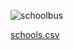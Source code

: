 
![schoolbus](https://github.com/bfatmab/Exploring-NYC-Public-School-Test-Result-Scores/assets/98351901/77974ca1-b0ed-4717-9f8e-27b9faa0d1ee)

[schools.csv](https://github.com/bfatmab/Exploring-NYC-Public-School-Test-Result-Scores/files/14411138/schools.csv)

